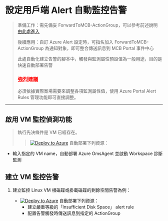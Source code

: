 # 設定用戶端 Alert 自動監控告警
> 準備工作：需先備妥 ForwardToMCB-ActionGroup，可以參考前述說明 [由此處進入](https://github.com/mcloud-support/arm/tree/main/workspace/README.md)</p>
> 後續應用：自訂 Azure Alert 設定時，可指名加入 ForwardToMCB-ActionGroup 為通知對象，即可整合傳送訊息到 MCB Portal 事件中心</p>
> 此處自動化建立告警的腳本中，觸發與監測屬性預設值為一般用途，目的是快速自動部署告警</p>
> <font color=red><h3>強烈建議</h3></font> 必須依據實際案場需要來調整各項監測屬性值，使用 Azure Portal Alert Rules 管理功能即可直接調整。
---
## 啟用 VM 監控偵測功能
> 執行先決條件是 VM 已經存在。
>>[![Deploy to Azure](https://docs.microsoft.com/en-us/azure/templates/media/deploy-to-azure.svg)](https://portal.azure.com/#create/Microsoft.Template/uri/https%3A%2F%2Fraw.githubusercontent.com%2Fmcloud-support%2Farm%2Fmain%2Falert%2Fvm%2FM-VM-00-ExistingVmOnBoarding.json) 自動部署下列資源：
* 輸入指定的 VM name，自動部署 Azure OmsAgent 並啟動 Workspace 診斷監測

## 建立 VM 監控告警
1. 建立監控 Linux VM 根磁碟或掛載磁碟的剩餘空間告警為例：

   * [![Deploy to Azure](https://docs.microsoft.com/en-us/azure/templates/media/deploy-to-azure.svg)](https://portal.azure.com/#create/Microsoft.Template/uri/https%3A%2F%2Fraw.githubusercontent.com%2Fmcloud-support%2Farm%2Fmain%2Falert%2Fvm%2FM-VM-01-FreeDiskSpace.json) 自動部署下列資源：
     * 建立嚴重等級的「Insufficient Disk Space」 alert rule
     * 配置告警觸發時傳送訊息到指定的 ActionGroup
